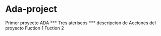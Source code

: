 # Ada-project
Primer proyecto ADA
*** Tres ateriscos *** descripcion de Acciones del proyecto 
 Fuction 1
 Fuction 2
